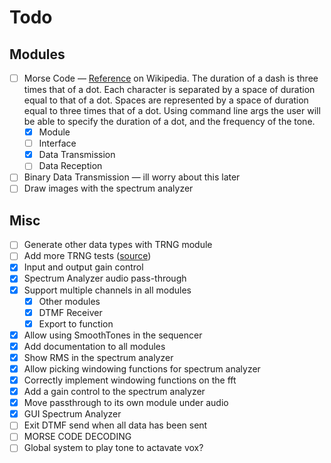 # Todo

## Modules

- [ ] Morse Code &mdash;
      [Reference](https://en.wikipedia.org/wiki/Morse_code) on Wikipedia.
      The duration of a dash is three times that of a dot.
      Each character is separated by a space of duration equal to that of a dot.
      Spaces are represented by a space of duration equal to three times that of a dot.
      Using command line args the user will be able to specify the duration of a dot, and the frequency of the tone.
  - [x] Module
  - [ ] Interface
  - [x] Data Transmission
  - [ ] Data Reception
- [ ] Binary Data Transmission &mdash; ill worry about this later
- [ ] Draw images with the spectrum analyzer

## Misc

- [ ] Generate other data types with TRNG module
- [ ] Add more TRNG tests ([source](https://www.random.org/analysis/Analysis2005.pdf))
- [x] Input and output gain control
- [x] Spectrum Analyzer audio pass-through
- [x] Support multiple channels in all modules
  - [x] Other modules
  - [x] DTMF Receiver
  - [x] Export to function
- [x] Allow using SmoothTones in the sequencer
- [x] Add documentation to all modules
- [x] Show RMS in the spectrum analyzer
- [x] Allow picking windowing functions for spectrum analyzer
- [x] Correctly implement windowing functions on the fft
- [x] Add a gain control to the spectrum analyzer
- [x] Move passthrough to its own module under audio
- [x] GUI Spectrum Analyzer
- [ ] Exit DTMF send when all data has been sent
- [ ] MORSE CODE DECODING
- [ ] Global system to play tone to actavate vox?